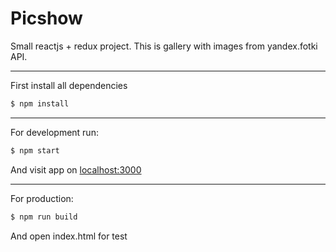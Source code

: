 # Picshow

Small reactjs + redux project. This is gallery with images from yandex.fotki API.

---
First install all dependencies
```sh
$ npm install
```

---
For development run:
```sh
$ npm start
```
And visit app on [localhost:3000](http://localhost:3000/)

---
For production:
```sh
$ npm run build
```
And open index.html for test
